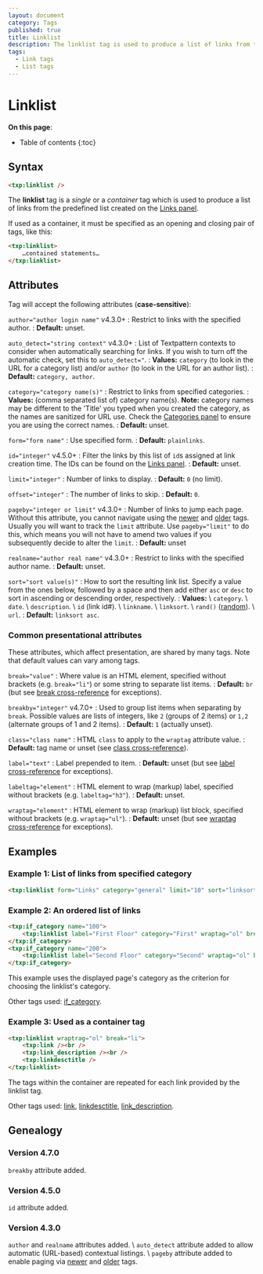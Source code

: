 ```yaml
---
layout: document
category: Tags
published: true
title: Linklist
description: The linklist tag is used to produce a list of links from the predefined list created on the Links panel.
tags:
  - Link tags
  - List tags
---
```


# Linklist

**On this page**:

* Table of contents
{:toc}

## Syntax

~~~ html
<txp:linklist />
~~~

The **linklist** tag is a *single* or a *container* tag which is used to produce a list of links from the predefined list created on the [Links panel](/administration/links-panel).

If used as a container, it must be specified as an opening and closing pair of tags, like this:

~~~ html
<txp:linklist>
    …contained statements…
</txp:linklist>
~~~

## Attributes

Tag will accept the following attributes (**case-sensitive**):

`author="author login name"` <span class="footnote warning">v4.3.0+</span>
: Restrict to links with the specified author.
: **Default:** unset.

`auto_detect="string context"` <span class="footnote warning">v4.3.0+</span>
: List of Textpattern contexts to consider when automatically searching for links. If you wish to turn off the automatic check, set this to `auto_detect="`.
: **Values:** `category` (to look in the URL for a category list) and/or `author` (to look in the URL for an author list).
: **Default:** `category, author`.

`category="category name(s)"`
: Restrict to links from specified categories.
: **Values:** (comma separated list of) category name(s). **Note:** category names may be different to the 'Title' you typed when you created the category, as the names are sanitized for URL use. Check the [Categories panel](/administration/categories-panel) to ensure you are using the correct names.
: **Default:** unset.

`form="form name"`
: Use specified form.
: **Default:** `plainlinks`.

`id="integer"` <span class="footnote warning">v4.5.0+</span>
: Filter the links by this list of `id`s assigned at link creation time. The IDs can be found on the [Links panel](/administration/links-panel).
: **Default:** unset.

`limit="integer"`
: Number of links to display.
: **Default:** `0` (no limit).

`offset="integer"`
: The number of links to skip.
: **Default:** `0`.

`pageby="integer or limit"` <span class="footnote warning">v4.3.0+</span>
: Number of links to jump each page. Without this attribute, you cannot navigate using the [newer](/tags/newer) and [older](/tags/older) tags. Usually you will want to track the `limit` attribute. Use `pageby="limit"` to do this, which means you will not have to amend two values if you subsequently decide to alter the `limit`.
: **Default:** unset

`realname="author real name"` <span class="footnote warning">v4.3.0+</span>
: Restrict to links with the specified author name.
: **Default:** unset.

`sort="sort value(s)"`
: How to sort the resulting link list. Specify a value from the ones below, followed by a space and then add either `asc` or `desc` to sort in ascending or descending order, respectively.
: **Values:** \\
`category`. \\
`date`. \\
`description`. \\
`id` (link id#). \\
`linkname`. \\
`linksort`. \\
`rand()` ([random](https://dev.mysql.com/doc/refman/5.7/en/mathematical-functions.html#function_rand)). \\
`url`.
: **Default:** `linksort asc`.

### Common presentational attributes

These attributes, which affect presentation, are shared by many tags. Note that default values can vary among tags.

`break="value"`
: Where value is an HTML element, specified without brackets (e.g. `break="li"`) or some string to separate list items.
: **Default:** `br` (but see [break cross-reference](/tags/tag-attributes-cross-reference#break) for exceptions).

`breakby="integer"` <span class="footnote warning">v4.7.0+</span>
: Used to group list items when separating by `break`. Possible values are lists of integers, like `2` (groups of 2 items) or `1,2` (alternate groups of 1 and 2 items).
: **Default:** `1` (actually unset).

`class="class name"`
: HTML `class` to apply to the `wraptag` attribute value.
: **Default:** tag name or unset (see [class cross-reference](/tags/tag-attributes-cross-reference#class)).

`label="text"`
: Label prepended to item.
: **Default:** unset (but see [label cross-reference](/tags/tag-attributes-cross-reference#label) for exceptions).

`labeltag="element"`
: HTML element to wrap (markup) label, specified without brackets (e.g. `labeltag="h3"`).
: **Default:** unset.

`wraptag="element"`
: HTML element to wrap (markup) list block, specified without brackets (e.g. `wraptag="ul"`).
: **Default:** unset (but see [wraptag cross-reference](/tags/tag-attributes-cross-reference#wraptag) for exceptions).

## Examples

### Example 1: List of links from specified category

~~~ html
<txp:linklist form="Links" category="general" limit="10" sort="linksort" wraptag="p" />
~~~

### Example 2: An ordered list of links

~~~ html
<txp:if_category name="100">
    <txp:linklist label="First Floor" category="First" wraptag="ol" break="li" />
</txp:if_category>
<txp:if_category name="200">
    <txp:linklist label="Second Floor" category="Second" wraptag="ol" break="li" />
</txp:if_category>
~~~

This example uses the displayed page's category as the criterion for choosing the linklist's category.

Other tags used: [if_category](/tags/if_category).

### Example 3: Used as a container tag

~~~ html
<txp:linklist wraptrag="ol" break="li">
    <txp:link /><br />
    <txp:link_description /><br />
    <txp:linkdesctitle />
</txp:linklist>
~~~

The tags within the container are repeated for each link provided by the linklist tag.

Other tags used: [link](/tags/link), [linkdesctitle](/tags/linkdesctitle), [link_description](/tags/link_description).

## Genealogy

### Version 4.7.0

`breakby` attribute added.

### Version 4.5.0

`id` attribute added.

### Version 4.3.0

`author` and `realname` attributes added. \\
`auto_detect` attribute added to allow automatic (URL-based) contextual listings. \\
`pageby` attribute added to enable paging via [newer](/tags/newer) and [older](/tags/older) tags.
